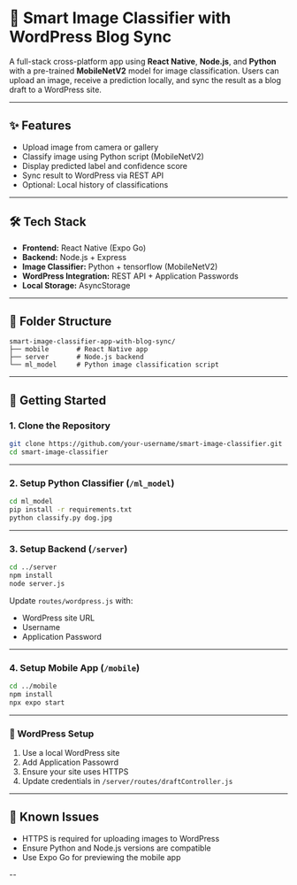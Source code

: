 # 📱 Smart Image Classifier with WordPress Blog Sync

A full-stack cross-platform app using **React Native**, **Node.js**, and **Python** with a pre-trained **MobileNetV2** model for image classification. Users can upload an image, receive a prediction locally, and sync the result as a blog draft to a WordPress site.

---

## ✨ Features

- Upload image from camera or gallery  
- Classify image using Python script (MobileNetV2)  
- Display predicted label and confidence score  
- Sync result to WordPress via REST API  
- Optional: Local history of classifications  

---

## 🛠 Tech Stack

- **Frontend:** React Native (Expo Go)  
- **Backend:** Node.js + Express  
- **Image Classifier:** Python + tensorflow (MobileNetV2)  
- **WordPress Integration:** REST API + Application Passwords  
- **Local Storage:** AsyncStorage

---

## 📁 Folder Structure

```
smart-image-classifier-app-with-blog-sync/
├── mobile       # React Native app 
├── server       # Node.js backend 
└── ml_model     # Python image classification script
```

---

## 🚀 Getting Started

### 1. Clone the Repository

```bash
git clone https://github.com/your-username/smart-image-classifier.git
cd smart-image-classifier
```

---

### 2. Setup Python Classifier (`/ml_model`)

```bash
cd ml_model
pip install -r requirements.txt
python classify.py dog.jpg
```

---

### 3. Setup Backend (`/server`)

```bash
cd ../server
npm install
node server.js
```

Update `routes/wordpress.js` with:

- WordPress site URL  
- Username  
- Application Password  

---

### 4. Setup Mobile App (`/mobile`)

```bash
cd ../mobile
npm install
npx expo start
```

---

### 🔐 WordPress Setup

1. Use a local WordPress site  
2. Add Application Passowrd 
3. Ensure your site uses HTTPS  
4. Update credentials in `/server/routes/draftController.js`

---

## 📌 Known Issues

- HTTPS is required for uploading images to WordPress  
- Ensure Python and Node.js versions are compatible
- Use Expo Go for previewing the mobile app  

--

